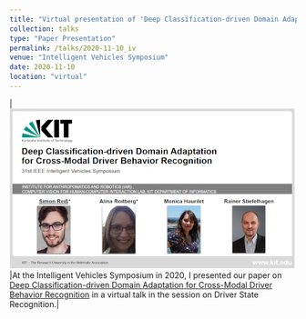 ```yaml
---
title: "Virtual presentation of 'Deep Classification-driven Domain Adaptation for Cross-Modal Driver Behavior Recognition'"
collection: talks
type: "Paper Presentation"
permalink: /talks/2020-11-10_iv
venue: "Intelligent Vehicles Symposium"
date: 2020-11-10
location: "virtual"
---
```


|![First slide IV presentation](/images/presentation/iv_presentation.png)|At the Intelligent Vehicles Symposium in 2020, I presented our paper on [Deep Classification-driven Domain Adaptation for Cross-Modal Driver Behavior Recognition](https://ieeexplore.ieee.org/abstract/document/9304782) in a virtual talk in the session on Driver State Recognition.|